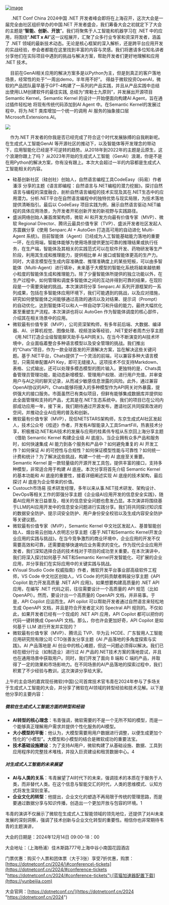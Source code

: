 
[![image](https://img2023.cnblogs.com/blog/510/202412/510-20241201102414717-2058064709.png "image")](https://github.com)   

     .NET Conf China 2024中国 .NET 开发者峰会即将在上海召开，这次大会是一届完全由社区组织举办的中国.NET 开发者盛会，我们筹备大会之初就定下了大会的主题是“**智能、创新、开放**”。我们将聚焦于人工智能和机器学习在 .NET 中的应用，将围绕“**.NET x AI**”这一议程展开，汇聚了众多行业专家和资深开发者，涵盖了 .NET 领域的最新技术动态。无论是核心框架的深入解析，还是跨平台应用开发的实战经验，参会者都能在这里找到丰富的内容与灵感。我们将邀请多位知名讲者分享他们在实际项目中遇到的挑战与解决方案，帮助开发者们更好地理解和应用 .NET 技术。

    目前在GenAI相关应用的解决方案多是以Python为主，但是到真正的客户落地场景，经常性的处于“一周出demo，半年用不好”。 得益于微软投资OpenAI，微软的产品团队最早基于GPT\-4构建了一系列的产品实践，并且从产品实践中总结出使用LLM创建软件的最佳实践, 总结为“席勒士九原则”，并发展出开源项目Semantic Kernel，Semantic Kernel 的设计一开始便面向构建AI Agent，旨在通过插件轻松地
将现有传统代码添加到AI Agent 中。在Semantic Kernel的发展过程中，将为.NET 类库增加一个统一的调用 AI 服务的抽象接口层Microsoft.Extensions.AI。

![](https://img2024.cnblogs.com/blog/35695/202411/35695-20241130173204762-1287293165.png)

    作为.NET 开发者的你我是否已经完成了符合这个时代发展脉搏的自我刷新呢。在生成式人工智能GenAI 等开源社区的推动下，以及智能体等开发理念的带动下，应用智能化已经是不可逆转的趋势。从2018年到2022年的主题是云原生，这个浪潮你跟上了吗？ 从2023年开始的生成式人工智能（GenAI）浪潮，你是不是在用Python的解决方案，你有没有跟上。本次大会超过一半的内容都是生成式人工智能相关的内容。

* 硅基创新社区（硅创社）创始人，自然语言编程工具CodeEasy（码易）作者潘淳 分享的主题《语言即编程：自然语言与.NET编程的潜力挖掘》。探讨自然语言与编程的深度融合，剖析自然语言编程的技术实现及其在.NET生态中的应用潜力。分析.NET平台在自然语言编程中的独特优势与现实局限，为技术落地提供清晰指引。最后以 CodeEasy 项目实践为例，展示自然语言驱动.NET编程的具体应用场景，为开发者开拓创新开发的新视野与实践路径。
* 盛派网络创始人兼首席架构师，微软 AI 和开发方向最有价值专家（MVP）、微软 Regional Director、腾讯云最具价值专家（TVP）、盛派开发者社区发起人苏震巍分享《使用 Senparc.AI \+ AutoGen 打造高可用的自动进化 Multi\-Agent 系统》。目前智能体（Agent）已经成为人工智能基础能力落地的重要一环，在应用端，智能体能够为使用场景提供更加可靠的推理结果或执行任务，在生产端，智能体及其相关的实践范式可以在软件开发、药物研发等生产阶段，利用其生成和推理能力，提供相比单 AI 接口或智能体更高的生产力。同时，大语言模型在生成内容准确度、推理准确度上的某些短板，可以由多智能体（Multi\-Agent）进行填补，未来基于大模型的智能化系统将越来越依赖小粒度的智能体生成和推理能力。除了少量智能体所提供的独立功能以外，在生产过程中，如何管理和调度多智能体之间的互动并得到可靠的结果，在现阶段是一个需要突破的挑战。本次演讲将分享 Senparc.AI 系列开源框架的一系列成果，包括在多智能体应用环境下，我们可能遇到的挑战，以及应对措施，研究如何使智能体之间能够通过高效的通讯以及对结果、提示词（Prompt）的自动优化，达到智能体可以和人一样自动学习和升级的能力，最终大幅优化甚至重塑生产流程。本次演讲也将以 AutoGen 作为智能体调度的核心部件，介绍其在相关场景中的应用。
* 微软最有价值专家（MVP），公司资深架构师，有多年前后端、大数据、编译器、AI、计算机视觉、图像处理、视频渲染等经验，.NET爱好者周杰分享主题《用.NET打造企业级智能聊天助手与API网关》。在当今不断演变的AI技术环境中，企业面临着整合多种语言模型以及安全管理的挑战。我们推出的“Chats”项目，作为一款全球首发的开源解决方案，旨在解决这些关键问题。基于.NET平台，Chats提供了一个灵活的前端，可以兼容多种大语言模型，只需简单配置API Key，即可无缝接入。这项技术不仅支持Markdown、表格、公式输出，还可以处理多模态模型的图片输入。更独特的是，Chats具备管理员管理功能，能动态新增模型、管理用户权限、进行用户充值，并审查用户与AI之间的聊天记录，从而减少敏感信息泄露的风险。此外，通过兼容OpenAI协议的API，Chats能够将接入的多种模型作为API网关对外暴露，提供强大的接口服务。市面虽然已有类似项目，但鲜有能够集成数据库并提供如此全面管理和支持的产品，尤其是在.NET生态系统中。我们的项目已在公司内部成功应用一年，接下来，我们期待通过开源发布，邀请社区共同探索改进的空间，并推动企业AI应用的普及和创新。
* 微软最有价值专家（MVP），现任NETSTARS架构师，东京生成式AI社区发起人，技术公众号《桂迹》作者，开发有AI智能录入工具SmartFill，热衷技术分享，积极推动.NET和AI技术的发展与应用的桂素伟专程从东京回上海分享主题《借助 Semantic Kernel 构建企业级 AI 底座》。当企业拥有众多产品和服务时，如何快速集成 AI 能力到各个服务和产品中？如何避免重复的 AI 开发工作？如何保证 AI 的可控性与合规性？如何保证模型性能与可靠性？如何统一计费和统计？为了解决这些挑战，构建一个统一的 AI 底座至关重要。Semantic Kernel 是一款轻量级的开源开发工具包，提供丰富的接口，支持多种模型，非常适合用于构建 AI 底座。本次分享将首先介绍 Semantic Kernel 的基本功能和 AI 底座的重要性，接着详细阐述实现 AI 底座的技术架构，最后探讨 AI 底座为企业带来的价值。
* Custouch市场易 技术研发经理，多年以来从事.NET技术研发、架构设计、DevOps等相关工作的郭强分享主题《企业级AI应用开发的信息安全实践》，随着AI应用开发日益普及，相关的信息安全问题也愈发凸显。本次演讲将围绕基于LLM的AI应用开发中的信息安全问题进行实践分享。我们将共同探讨知识库的数据安全防护、提示词安全防护、用户身份安全校验以及生成内容安全防护等关键议题。
* 微软最有价值专家（MVP），Semantic Kernel 中文社区发起人、基普智能创始人、烟台易云创始人衣明志分享主题《基于.NET和Semantic Kernel开发企业应用的实践与挑战》。在当今竞争激烈的商业环境中，企业应用的开发不仅需要高效和可靠，还需要能够快速响应业务需求的变化。作为现代企业应用开发者，我们深知选择合适的技术栈对于项目的成功至关重要。在本次演讲中，我们将深入探讨如何基于.NET和Semantic Kernel开发智能化、可扩展的企业应用，并分享我们在实际应用中的关键实践与挑战。
* 《Visual Studio Code 权威指南》作者，微软开发平台事业部高级软件工程师，VS Code 中文社区创始人，VS Code 的代码贡献者韩骏分享主题《API Copilot 助力开发高质量 .NET API 应用》。如果想要构建高质量的 .NET API 应用，在编写 .NET 代码之前，往往需要设计一个高质量的 API 规范（比如 OpenAPI）。然而，要设计出一个高质量的 OpenAPI 文档，并非易事。于是，API Copilot 应运而生。API opilot 可以帮助开发者通过自然语言来轻松地生成 OpenAPI 文档，并且是符合开发者定义的 Spectral API 规则的。不仅如此，如果开发者已经有一个现成的 .NET API 应用，API Copilot 都可以把你的代码一键转换成 OpenAPI 文档。那么，你也许会更加好奇，API Copilot 是如何基于 LLM 进行开发并实现的？
* 微软最有价值专家（MVP）、腾讯云 TVP、华为云 HCDE、广东智用人工智能应用研究院有限公司 CTO张善友分享主题《AI 产品落地的多角度探索与实践》。AI 产品落地是 AI 创业中的核心难题，但这一问题必须得以解决。我们已经在细分行业（如制造业）进行过 AI 产品的.NET技术方案的落地尝试，并且也在通用场景中获取用户。同时，我们开发了面向 B 端和 C 端的产品，并取得了一定的效果和市场影响力。在不同场景的AI产品落地的探索过程中，我们积累了不少经验与教训，这次演讲分享给大家。

上午的主会场的嘉宾现任微软(中国)公司首席技术官韦青在2024年参与了多场关于生成式人工智能的大会，并分享了微软在AI领域的转型经验和技术见解。以下是他分享的主要内容：

##### 微软在生成式人工智能方面的转型和经验

* **AI转型的核心理念**：韦青强调，微软需要的不是一个无所不知的模型，而是一个能够真正理解用户需求并提供个性化服务的AI模型。
* **大小模型的平衡**：他认为，大模型需要用用户数据进行调整，以便生成更加个性化的“小模型”。大模型和小模型的结合是微软成功的重要法宝。
* **技术基础设施建设**：为了支持AI用户，微软构建了从基础设施、数据、工具到应用程序的完整技术堆栈，并投入巨资建设和租赁数据中心。4

##### 对生成式人工智能的未来展望

* **AI与人类的关系**：韦青展望了AI时代下的未来，强调技术的本质在于服务于人类，而非替代人类。在这个信息与智能交汇的时代，人类的思维模式、认知方式将发生深刻变革。
* **企业文化的转型**：他提出，企业文化的塑造不再局限于传统的管理思路，而是要通过数据分享与知识传播，创造出一个更加开放与包容的环境。1

韦青的演讲不仅展示了微软在生成式人工智能领域的领先地位，还提供了对AI未来发展的深刻洞察，强调了技术创新与企业文化转型的重要性。相信你也非常期待韦青的主题演讲，

大会的日期是：2024年12月14日 09:00\-18：00

大会地址：（上海杨浦）佳木斯路777号上海中谷小南国花园酒店

门票优惠：购买个人票和团体票（大于3张）享受7折优惠，购票：[https://dotnetconf.cn/2024/\#conference\-tickets](https://dotnetconf.cn/2024/#conference-tickets "https://dotnetconf.cn/2024/#conference-tickets"):[蓝猫加速器配置下载](https://yunbeijia.com)

大会官网：[https://dotnetconf.cn/](https://dotnetconf.cn/2024 "https://dotnetconf.cn/2024")



